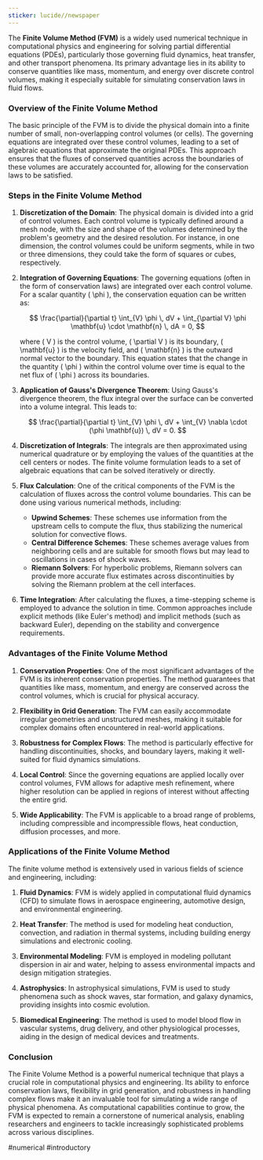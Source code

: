 ```yaml
---
sticker: lucide//newspaper
---
```

The **Finite Volume Method (FVM)** is a widely used numerical technique in computational physics and engineering for solving partial differential equations (PDEs), particularly those governing fluid dynamics, heat transfer, and other transport phenomena. Its primary advantage lies in its ability to conserve quantities like mass, momentum, and energy over discrete control volumes, making it especially suitable for simulating conservation laws in fluid flows.

### Overview of the Finite Volume Method

The basic principle of the FVM is to divide the physical domain into a finite number of small, non-overlapping control volumes (or cells). The governing equations are integrated over these control volumes, leading to a set of algebraic equations that approximate the original PDEs. This approach ensures that the fluxes of conserved quantities across the boundaries of these volumes are accurately accounted for, allowing for the conservation laws to be satisfied.

### Steps in the Finite Volume Method

1. **Discretization of the Domain**: The physical domain is divided into a grid of control volumes. Each control volume is typically defined around a mesh node, with the size and shape of the volumes determined by the problem's geometry and the desired resolution. For instance, in one dimension, the control volumes could be uniform segments, while in two or three dimensions, they could take the form of squares or cubes, respectively.

2. **Integration of Governing Equations**: The governing equations (often in the form of conservation laws) are integrated over each control volume. For a scalar quantity \( \phi \), the conservation equation can be written as:

   $$
   \frac{\partial}{\partial t} \int_{V} \phi \, dV + \int_{\partial V} \phi \mathbf{u} \cdot \mathbf{n} \, dA = 0,
   $$

   where \( V \) is the control volume, \( \partial V \) is its boundary, \( \mathbf{u} \) is the velocity field, and \( \mathbf{n} \) is the outward normal vector to the boundary. This equation states that the change in the quantity \( \phi \) within the control volume over time is equal to the net flux of \( \phi \) across its boundaries.

3. **Application of Gauss's Divergence Theorem**: Using Gauss's divergence theorem, the flux integral over the surface can be converted into a volume integral. This leads to:

   $$
   \frac{\partial}{\partial t} \int_{V} \phi \, dV + \int_{V} \nabla \cdot (\phi \mathbf{u}) \, dV = 0.
   $$

4. **Discretization of Integrals**: The integrals are then approximated using numerical quadrature or by employing the values of the quantities at the cell centers or nodes. The finite volume formulation leads to a set of algebraic equations that can be solved iteratively or directly.

5. **Flux Calculation**: One of the critical components of the FVM is the calculation of fluxes across the control volume boundaries. This can be done using various numerical methods, including:

   - **Upwind Schemes**: These schemes use information from the upstream cells to compute the flux, thus stabilizing the numerical solution for convective flows.
   - **Central Difference Schemes**: These schemes average values from neighboring cells and are suitable for smooth flows but may lead to oscillations in cases of shock waves.
   - **Riemann Solvers**: For hyperbolic problems, Riemann solvers can provide more accurate flux estimates across discontinuities by solving the Riemann problem at the cell interfaces.

6. **Time Integration**: After calculating the fluxes, a time-stepping scheme is employed to advance the solution in time. Common approaches include explicit methods (like Euler's method) and implicit methods (such as backward Euler), depending on the stability and convergence requirements.

### Advantages of the Finite Volume Method

1. **Conservation Properties**: One of the most significant advantages of the FVM is its inherent conservation properties. The method guarantees that quantities like mass, momentum, and energy are conserved across the control volumes, which is crucial for physical accuracy.

2. **Flexibility in Grid Generation**: The FVM can easily accommodate irregular geometries and unstructured meshes, making it suitable for complex domains often encountered in real-world applications.

3. **Robustness for Complex Flows**: The method is particularly effective for handling discontinuities, shocks, and boundary layers, making it well-suited for fluid dynamics simulations.

4. **Local Control**: Since the governing equations are applied locally over control volumes, FVM allows for adaptive mesh refinement, where higher resolution can be applied in regions of interest without affecting the entire grid.

5. **Wide Applicability**: The FVM is applicable to a broad range of problems, including compressible and incompressible flows, heat conduction, diffusion processes, and more.

### Applications of the Finite Volume Method

The finite volume method is extensively used in various fields of science and engineering, including:

1. **Fluid Dynamics**: FVM is widely applied in computational fluid dynamics (CFD) to simulate flows in aerospace engineering, automotive design, and environmental engineering.

2. **Heat Transfer**: The method is used for modeling heat conduction, convection, and radiation in thermal systems, including building energy simulations and electronic cooling.

3. **Environmental Modeling**: FVM is employed in modeling pollutant dispersion in air and water, helping to assess environmental impacts and design mitigation strategies.

4. **Astrophysics**: In astrophysical simulations, FVM is used to study phenomena such as shock waves, star formation, and galaxy dynamics, providing insights into cosmic evolution.

5. **Biomedical Engineering**: The method is used to model blood flow in vascular systems, drug delivery, and other physiological processes, aiding in the design of medical devices and treatments.

### Conclusion

The Finite Volume Method is a powerful numerical technique that plays a crucial role in computational physics and engineering. Its ability to enforce conservation laws, flexibility in grid generation, and robustness in handling complex flows make it an invaluable tool for simulating a wide range of physical phenomena. As computational capabilities continue to grow, the FVM is expected to remain a cornerstone of numerical analysis, enabling researchers and engineers to tackle increasingly sophisticated problems across various disciplines.

#numerical #introductory 